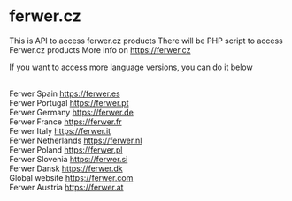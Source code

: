 # ferwer.cz
This is API to access ferwer.cz products
There will be PHP script to access Ferwer.cz products
More info on https://ferwer.cz

If you want to access more language versions, you can do it below<br><br>

Ferwer Spain https://ferwer.es<br>
Ferwer Portugal https://ferwer.pt<br>
Ferwer Germany https://ferwer.de<br>
Ferwer France https://ferwer.fr<br>
Ferwer Italy https://ferwer.it<br>
Ferwer Netherlands https://ferwer.nl<br>
Ferwer Poland https://ferwer.pl<br>
Ferwer Slovenia https://ferwer.si<br>
Ferwer Dansk https://ferwer.dk<br>
Global website https://ferwer.com<br>
Ferwer Austria https://ferwer.at<br>
